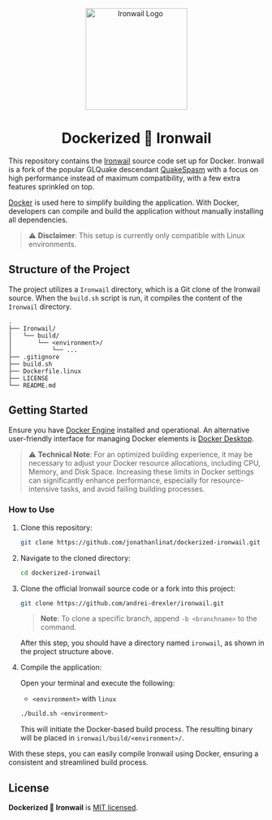 <p align="center">
  <img src="https://avatars.githubusercontent.com/u/5121829" alt="Ironwail Logo" height="200">
</p>

<h1 align="center">Dockerized 🐋 Ironwail</h1>

This repository contains the [Ironwail](https://github.com/andrei-drexler/ironwail) source code set up for Docker. Ironwail is a fork of the popular GLQuake descendant [QuakeSpasm](https://sourceforge.net/projects/quakespasm/) with a focus on high performance instead of maximum compatibility, with a few extra features sprinkled on top.

[Docker](https://www.docker.com) is used here to simplify building the application. With Docker, developers can compile and build the application without manually installing all dependencies.

> ⚠️ **Disclaimer**: This setup is currently only compatible with Linux environments.

## Structure of the Project

The project utilizes a `Ironwail` directory, which is a Git clone of the Ironwail source. When the `build.sh` script is run, it compiles the content of the `Ironwail` directory.

```text
.
├── Ironwail/
│   └── build/
│       └── <environment>/
│           └── ...
├── .gitignore
├── build.sh
├── Dockerfile.linux
├── LICENSE
└── README.md
```

## Getting Started

Ensure you have [Docker Engine](https://docs.docker.com/engine/) installed and operational. An alternative user-friendly interface for managing Docker elements is [Docker Desktop](https://docs.docker.com/desktop/).

> ⚠️ **Technical Note**: For an optimized building experience, it may be necessary to adjust your Docker resource allocations, including CPU, Memory, and Disk Space. Increasing these limits in Docker settings can significantly enhance performance, especially for resource-intensive tasks, and avoid failing building processes.

### How to Use

1. Clone this repository:

   ```bash
   git clone https://github.com/jonathanlinat/dockerized-ironwail.git
   ```

2. Navigate to the cloned directory:

   ```bash
   cd dockerized-ironwail
   ```

3. Clone the official Ironwail source code or a fork into this project:

   ```bash
   git clone https://github.com/andrei-drexler/ironwail.git
   ```

   > **Note**: To clone a specific branch, append `-b <branchname>` to the command.

   After this step, you should have a directory named `ironwail`, as shown in the project structure above.

4. Compile the application:

   Open your terminal and execute the following:

   - `<environment>` with `linux`

   ```bash
   ./build.sh <environment>
   ```

   This will initiate the Docker-based build process. The resulting binary will be placed in `ironwail/build/<environment>/`.

With these steps, you can easily compile Ironwail using Docker, ensuring a consistent and streamlined build process.

## License

**Dockerized 🐋 Ironwail** is [MIT licensed](LICENSE).
